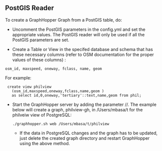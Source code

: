 ## PostGIS Reader
To create a GraphHopper Graph from a PostGIS table, do:

* Uncomment the PostGIS parameters in the config.yml and set the appropriate values. The PostGIS reader will only be used if all the PostGIS parameters are set.

 
* Create a Table or View in the specifed database and schema that has these necessary columns (refer to OSM documentation for the proper values of these columns) : 

``` 
osm_id, maxspeed, oneway, fclass, name, geom 
```

For example:

``` 
 create view philview 
   (osm_id,maxspeed,oneway,fclass,name,geom ) 
   as select id,0,oneway,'tertiary'::text,name,geom from phil;
```

* Start the GraphHopper server by adding the parameter /<path where graph will reside>/<table or view name>. The example below will create a graph, philview-gh, in /Users/mbasa/t for the philveiw view of PostgreSQL:

``` 
./graphhopper.sh web /Users/mbasa/t/philview
```


* If the data in PostgreSQL changes and the graph has to be updated, just delete the created graph directory and restart GraphHopper using the above method.

